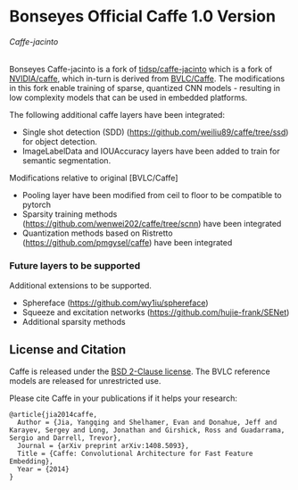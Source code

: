 # Bonseyes Official Caffe 1.0 Version
###### Caffe-jacinto

Bonseyes Caffe-jacinto is a fork of [tidsp/caffe-jacinto](https://github.com/tidsp/caffe-jacinto) which is a fork of [NVIDIA/caffe](https://github.com/NVIDIA/caffe), which in-turn is derived from [BVLC/Caffe](https://github.com/BVLC/caffe). The modifications in this fork enable training of sparse, quantized CNN models - resulting in low complexity models that can be used in embedded platforms.

The following additional caffe layers have been integrated:
- Single shot detection (SDD) (https://github.com/weiliu89/caffe/tree/ssd) for object detection.
- ImageLabelData and IOUAccuracy layers have been added to train for semantic segmentation.

Modifications relative to original [BVLC/Caffe]
- Pooling layer have been modified from ceil to floor to be compatible to pytorch
- Sparsity training methods (https://github.com/wenwei202/caffe/tree/scnn) have been integrated
- Quantization methods based on Ristretto (https://github.com/pmgysel/caffe) have been integrated

### Future layers to be supported
Additional extensions to be supported.

- Sphereface (https://github.com/wy1iu/sphereface)
- Squeeze and excitation networks (https://github.com/hujie-frank/SENet)
- Additional sparsity methods

## License and Citation

Caffe is released under the [BSD 2-Clause license](https://github.com/BVLC/caffe/blob/master/LICENSE).
The BVLC reference models are released for unrestricted use.

Please cite Caffe in your publications if it helps your research:

    @article{jia2014caffe,
      Author = {Jia, Yangqing and Shelhamer, Evan and Donahue, Jeff and Karayev, Sergey and Long, Jonathan and Girshick, Ross and Guadarrama, Sergio and Darrell, Trevor},
      Journal = {arXiv preprint arXiv:1408.5093},
      Title = {Caffe: Convolutional Architecture for Fast Feature Embedding},
      Year = {2014}
    }
